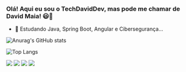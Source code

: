 ###  Olá! Aqui eu sou o TechDavidDev, mas pode me chamar de David Maia! 😃🤪
- 🌱 Estudando Java, Spring Boot, Angular e Cibersegurança... 


![Anurag's GitHub stats](https://github-readme-stats.vercel.app/api?username=techdaviddev&show_icons=true&theme=tokyonight)

![Top Langs](https://github-readme-stats.vercel.app/api/top-langs/?username=techdaviddev&show_icons=true&theme=tokyonight&layout=compact)

<div> 
 
  <a href="https://www.instagram.com/davidgon_m/" target="_blank"><img src="https://img.shields.io/badge/-Instagram-%23E4405F?style=for-the-badge&logo=instagram&logoColor=white" target="_blank"></a>
 <a href="https://discord.gg/wagxzStdcR" target="_blank"><img src="https://img.shields.io/badge/Discord-7289DA?style=for-the-badge&logo=discord&logoColor=white" target="_blank"></a> 
  <a href = "mailto:contatorafaballerini@gmail.com"><img src="https://img.shields.io/badge/-Gmail-%23333?style=for-the-badge&logo=gmail&logoColor=white" target="_blank"></a>
  <a href="https://www.linkedin.com/in/rafaella-ballerini-45875016a" target="_blank"><img src="https://img.shields.io/badge/-LinkedIn-%230077B5?style=for-the-badge&logo=linkedin&logoColor=white" target="_blank"></a> 
  
</div>
